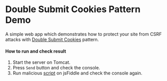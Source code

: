 # Double Submit Cookies Pattern Demo

A simple web app which demonstrates how to protect your site from CSRF attacks with [Double Submit Cookies](https://www.owasp.org/index.php/Cross-Site_Request_Forgery_(CSRF)_Prevention_Cheat_Sheet#Double_Submit_Cookies) pattern.

#### How to run and check result

1. Start the server on Tomcat.
2. Press `Send` button and check the console.
3. Run malicious [script](http://jsfiddle.net/krasnyanskiy/33tw4wnj/3/) on jsFiddle and check the console again.
